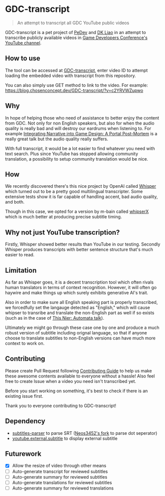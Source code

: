 # GDC-transcript

> An attempt to transcript all GDC YouTube public videos

GDC-transcript is a pet project of [PeDev](https://twitter.com/PeDev_) and [DK Liao](https://twitter.com/RandomDevDK) in an attempt to transcribe publicly available videos in [Game Developers Conference's YouTube channel](https://www.youtube.com/@Gdconf).

## How to use

The tool can be accessed at [GDC-transcript](https://dklassic.github.io/GDC-transcript), enter video ID to attempt loading the embedded video with transcript from this repository.

You can also simply use GET method to link to the video. For example: https://blog.chosenconcept.dev/GDC-transcript/?v=c2YRVWZupwo

## Why

In hope of helping those who need of assistance to better enjoy the content from GDC. Not only for non English speakers, but also for when the audio quality is really bad and will destroy our eardrums when listening to. For example [Integrating Narrative into Game Design: A Portal Post-Mortem](https://www.youtube.com/watch?v=c2YRVWZupwo) is a really great talk but the audio quality really suffers.

With full transcript, it would be a lot easier to find whatever you need with text search. Plus since YouTube has stopped allowing community translation, a possibility to setup community translation would be nice.

## How

We recently discovered there's this nice project by OpenAI called [Whisper](https://github.com/openai/whisper) which turned out to be a pretty good multilingual transcripter. Some extensive tests show it is far capable of handling accent, bad audio quality, and both.

Though in this case, we opted for a version by m-bain called [whipserX](https://github.com/m-bain/whisperX) which is much better at producing precise subtitle timing.

## Why not just YouTube transcription?

Firstly, Whisper showed better results than YouTube in our testing. Secondly Whisper produces transcripts with better sentence structure that's much easier to read.

## Limitation

As far as Whisper goes, it is a decent transcription tool which often rivals human translators in terms of context recognition. However, it will often go haywire and make things up which surely exhibits generative AI's trait.

Also in order to make sure all English speaking part is properly transcribed, we forcedfully set the langauge detected as "English," which will cause whipser to transribe and translate the non-English part as well if so exists (such as in the case of [This Nier: Automata talk](https://youtu.be/jKbH9i5axxU)).

Ultimately we might go through these case one by one and produce a much robust version of subtitle including orignal language, so that if anyone choose to translate subtitles to non-English versions can have much more context to work on.

## Contributing

Please create Pull Request following [Contributing Guide](./.github/CONTRIBUTING.md) to help us make these awesome contents available to everyone without a hassle! Also feel free to create Issue when a video you need isn't transcribed yet.

Before you start working on something, it's best to check if there is an existing issue first.

Thank you to everyone contributing to GDC-transcript!

## Dependency

- [subtitles-parser](https://github.com/bazh/subtitles-parser) to parse SRT ([Neos3452's fork](https://github.com/Neos3452/subtitles-parser) to parse dot seperator)
- [youtube.external.subtitle](https://github.com/siloor/youtube.external.subtitle) to display external subtitle

## Futurework

- [x] Allow the resize of video through other means
- [ ] Auto-generate transcript for reviewed subtitles
- [ ] Auto-generate summary for reviewed subtitles
- [ ] Auto-generate translations for reviewed subtitles
- [ ] Auto-generate summary for reviewed translations
